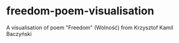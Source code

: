 # freedom-poem-visualisation
A visualisation of poem "Freedom" (Wolność) from Krzysztof Kamil Baczyński
